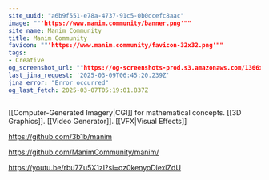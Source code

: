 ```yaml
---
site_uuid: "a6b9f551-e78a-4737-91c5-0b0dcefc8aac"
image: ""'https://www.manim.community/banner.png'""
site_name: Manim Community
title: Manim Community
favicon: ""'https://www.manim.community/favicon-32x32.png'""
tags:
- Creative
og_screenshot_url: ""https://og-screenshots-prod.s3.amazonaws.com/1366x768/80/false/c0f64b5de366cf8f303b5b8be64ef39d13087eb16002e41c9faa2054bd1bee05.jpeg""
last_jina_request: '2025-03-09T06:45:20.239Z'
jina_error: "Error occurred"
og_last_fetch: 2025-03-07T05:19:01.837Z
---
```


[[Computer-Generated Imagery|CGI]] for mathematical concepts. [[3D Graphics]].  [[Video Generator]]. [[VFX|Visual Effects]]

https://github.com/3b1b/manim

https://github.com/ManimCommunity/manim/

https://youtu.be/rbu7Zu5X1zI?si=oz0kenyoDlexlZdU
